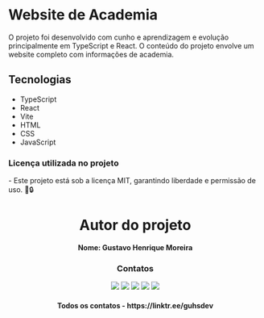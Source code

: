 <h1>Website de Academia</h1>
<p>
  O projeto foi desenvolvido com cunho e aprendizagem e evolução principalmente em
  TypeScript e React. O conteúdo do projeto envolve um website completo com informações de academia.
</p>

<h2>Tecnologias</h2>
<ul>
  <li>TypeScript</li>
  <li>React</li>
  <li>Vite</li>
  <li>HTML</li>
  <li>CSS</li>
  <li>JavaScript</li>
</ul>


<h3>Licença utilizada no projeto</h3>
- Este projeto está sob a licença MIT, garantindo liberdade e permissão de uso. 📜🔒

<h1 align="center">
  Autor do projeto
</h1>
<p align="center">
  <b>Nome: Gustavo Henrique Moreira</b>
</p>
<h3 align="center">
  Contatos
</h3>

<div align="center">
  <a href="https://www.instagram.com/gusdev_r?igsh=MWltaGVpNjhoNWRidA==" target="_blank"><img src="https://img.shields.io/badge/Instagram-E4405F?style=for-the-badge&logo=instagram&logoColor=white" target="_blank"></a>
  <a href="https://www.linkedin.com/in/0812-gus-dev-java/" target="_blank"><img src="https://img.shields.io/badge/LinkedIn-0077B5?style=for-the-badge&logo=linkedin&logoColor=white" target="_blank"></a>
  <a href="https://www.tiktok.com/@gusdev_r" target="_blank"><img src="https://img.shields.io/badge/TikTok-000000?style=for-the-badge&logo=tiktok&logoColor=white" target="_blank"></a>
  <a href="https://discord.gg/5JCRr5NFMF" target="_blank"><img src="https://img.shields.io/badge/Discord-7289DA?style=for-the-badge&logo=discord&logoColor=white" target="_blank"></a>
  <a href="mailto:g.hen.moreira@gmail.com"><img src="https://img.shields.io/badge/-Gmail-%23333?style=for-the-badge&logo=gmail&logoColor=white" target="_blank"></a>
</div>

<h4 align="center">
  Todos os contatos - https://linktr.ee/guhsdev
</h4>